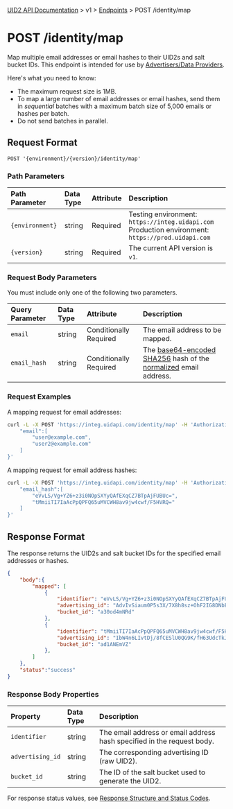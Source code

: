 [UID2 API Documentation](../../README.md) > v1 > [Endpoints](./README.md) > POST /identity/map

# POST /identity/map

Map multiple email addresses or email hashes to their UID2s and salt bucket IDs. This endpoint is intended for use by [Advertisers/Data Providers](../guides/advertiser-dataprovider-guide.md).

Here's what you need to know:
- The maximum request size is 1MB. 
- To map a large number of email addresses or email hashes, send them in *sequential* batches with a maximum batch size of 5,000 emails or hashes per batch.
- Do not send batches in parallel.


## Request Format

```POST '{environment}/{version}/identity/map'```

### Path Parameters

| Path Parameter | Data Type | Attribute | Description |
| :--- | :--- | :--- | :--- |
| `{environment}` | string | Required | Testing environment: `https://integ.uidapi.com`<br/>Production environment: `https://prod.uidapi.com` |
| `{version}` | string | Required | The current API version is `v1`. |

###  Request Body Parameters

You must include only one of the following two parameters. 

| Query Parameter | Data Type | Attribute | Description |
| :--- | :--- | :--- | :--- |
| `email` | string | Conditionally Required | The email address to be mapped. |
| `email_hash` | string | Conditionally Required | The [base64-encoded SHA256](../../README.md#email-address-hash-encoding) hash of the [normalized](../../README.md#email-address-normalization) email address. |


### Request Examples

A mapping request for email addresses:

```sh
curl -L -X POST 'https://integ.uidapi.com/identity/map' -H 'Authorization: Bearer YourTokenBV3tua4BXNw+HVUFpxLlGy8nWN6mtgMlIk=' -H 'Content-Type: application/json' --data-raw '{
    "email":[
        "user@example.com",
        "user2@example.com"
    ]  
}'
```
A mapping request for email address hashes:

```sh
curl -L -X POST 'https://integ.uidapi.com/identity/map' -H 'Authorization: Bearer YourTokenBV3tua4BXNw+HVUFpxLlGy8nWN6mtgMlIk=' -H 'Content-Type: application/json' --data-raw '{
    "email_hash":[
        "eVvLS/Vg+YZ6+z3i0NOpSXYyQAfEXqCZ7BTpAjFUBUc=",
        "tMmiiTI7IaAcPpQPFQ65uMVCWH8av9jw4cwf/F5HVRQ="
    ]    
}'
```
## Response Format

The response returns the UID2s and salt bucket IDs for the specified email addresses or hashes.

```json
{
    "body":{
        "mapped": [
            {
                "identifier": "eVvLS/Vg+YZ6+z3i0NOpSXYyQAfEXqCZ7BTpAjFUBUc=",
                "advertising_id": "AdvIvSiaum0P5s3X/7X8h8sz+OhF2IG8DNbEnkWSbYM=",
                "bucket_id": "a30od4mNRd"
            },
            {
                "identifier": "tMmiiTI7IaAcPpQPFQ65uMVCWH8av9jw4cwf/F5HVRQ=",
                "advertising_id": "IbW4n6LIvtDj/8fCESlU0QG9K/fH63UdcTkJpAG8fIQ=",
                "bucket_id": "ad1ANEmVZ"
            },
        ]
    },
    "status":"success"
}
```

### Response Body Properties

| Property | Data Type | Description |
| :--- | :--- | :--- |
| `identifier` | string | The email address or email address hash specified in the request body. |
| `advertising_id` | string | The corresponding advertising ID (raw UID2). |
| `bucket_id` | string | The ID of the salt bucket used to generate the UID2. |

For response status values, see [Response Structure and Status Codes](../../../api/README.md#response-structure-and-status-codes).

